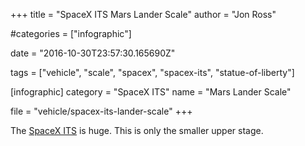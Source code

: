 +++
title = "SpaceX ITS Mars Lander Scale"
author = "Jon Ross"

#categories = ["infographic"]

date = "2016-10-30T23:57:30.165690Z"

tags = ["vehicle", "scale", "spacex", "spacex-its", "statue-of-liberty"]

[infographic]
category = "SpaceX ITS"
name = "Mars Lander Scale"

file = "vehicle/spacex-its-lander-scale"
+++

The [SpaceX ITS](/tags/spacex-its) is huge. This is only the smaller upper stage.

<!--more-->
